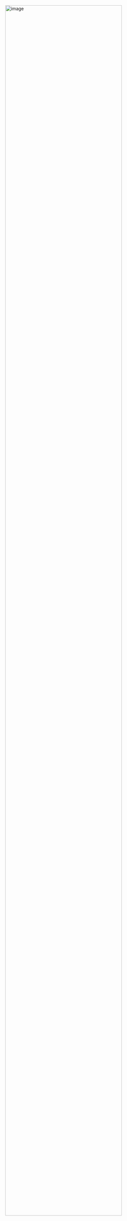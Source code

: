 

<img width="368" height="3805" alt="image" src="https://github.com/user-attachments/assets/757a88df-8839-49ff-9c44-08d76661968c" />
